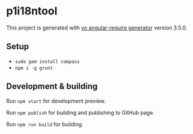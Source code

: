 # p1i18ntool

This project is generated with [yo angular-require generator](https://github.com/aaronallport/generator-angular-require)
version 3.5.0.

## Setup
- `sudo gem install compass`
- `npm i -g grunt`

## Development & building

Run `npm start` for development preview.

Run `npm publish` for building and publishing to GitHub page.

Run `npm run build` for building.

